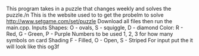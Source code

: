 This program takes in a puzzle that changes weekly and solves the puzzle./n
This is the website used to to get the probelm to solve http://www.setgame.com/set/puzzle
Download all files then run the main.cpp.
Inputs
Shapes: O - ovals,  S - squiggle, D - diamond
Color: R - Red, G - Green, P - Purple
Numbers to be used 1, 2, 3 for how many symbols on card
Shading F - Filled, O - Open, S - Striped
For input put the it will look like this og3f
